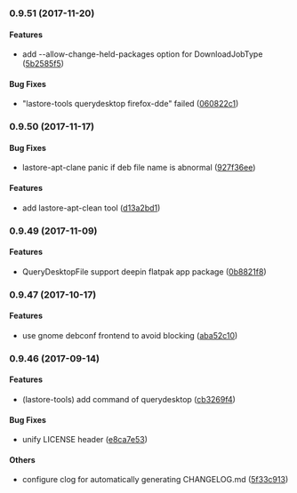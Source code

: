 <a name="0.9.51"></a>
### 0.9.51 (2017-11-20)


#### Features

*   add --allow-change-held-packages option for DownloadJobType ([5b2585f5](https://github.com/linuxdeepin/lastore-daemon/commit/5b2585f52290ee9b80b92f1a57c1a1959fe3c19c))

#### Bug Fixes

*   "lastore-tools querydesktop firefox-dde" failed ([060822c1](https://github.com/linuxdeepin/lastore-daemon/commit/060822c109c663037532223c17b80b6293228c8a))



<a name="0.9.50"></a>
### 0.9.50 (2017-11-17)


#### Bug Fixes

*   lastore-apt-clane panic if deb file name is abnormal ([927f36ee](https://github.com/linuxdeepin/lastore-daemon/commit/927f36ee0e4d4d6ebf1bacd83c252e672dfa11c5))

#### Features

*   add lastore-apt-clean tool ([d13a2bd1](https://github.com/linuxdeepin/lastore-daemon/commit/d13a2bd1f0a97c656df583d1b438ddf4f7ec97b4))



<a name="0.9.49"></a>
### 0.9.49 (2017-11-09)

#### Features
*   QueryDesktopFile support deepin flatpak app package ([0b8821f8](https://github.com/linuxdeepin/lastore-daemon/commit/0b8821f8993c410e502ce6e85e172d652e285064))


<a name="0.9.47"></a>
### 0.9.47 (2017-10-17)


#### Features

*   use gnome debconf frontend to avoid blocking ([aba52c10](https://github.com/linuxdeepin/lastore-daemon/commit/aba52c10d3497951980a6afa91304b40a39cd24c))


<a name="0.9.46"></a>
### 0.9.46 (2017-09-14)

#### Features

*  (lastore-tools) add command of querydesktop ([cb3269f4](https://github.com/linuxdeepin/lastore-daemon/commit/cb3269f49fb8739c003a08f9c65ec6f837bf98b0))


#### Bug Fixes

*   unify LICENSE header ([e8ca7e53](https://github.com/linuxdeepin/lastore-daemon/commit/e8ca7e536ff8125695ec278cace25d8a9d61abb7))

#### Others

*   configure clog for automatically  generating CHANGELOG.md ([5f33c913](https://github.com/linuxdeepin/lastore-daemon/commit/5f33c91307ef8367a17c96ea85c1cc4b1b6fcdc2))



